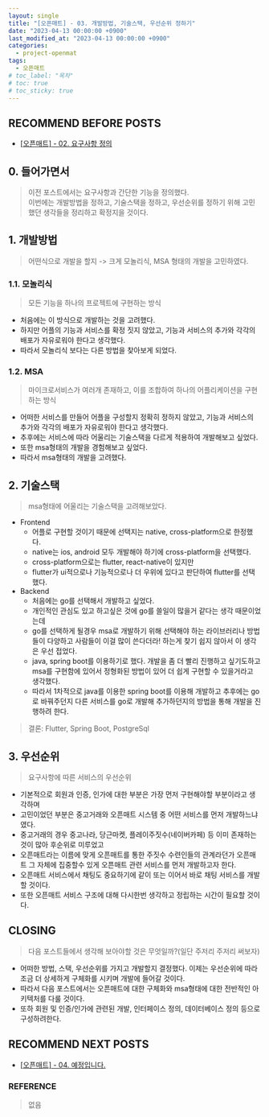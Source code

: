 ```yaml
---
layout: single
title: "[오픈매트] - 03. 개발방법, 기술스택, 우선순위 정하기"
date: "2023-04-13 00:00:00 +0900"
last_modified_at: "2023-04-13 00:00:00 +0900"
categories:
  - project-openmat
tags:
  - 오픈매트
# toc_label: "목차"
# toc: true
# toc_sticky: true
---
```


## RECOMMEND BEFORE POSTS

- [[오픈매트] - 02. 요구사항 정의][openmat-02]

## 0. 들어가면서

> 이전 포스트에서는 요구사항과 간단한 기능을 정의했다. <br>
> 이번에는 개발방법을 정하고, 기술스택을 정하고, 우선순위를 정하기 위해 고민했던 생각들을 정리하고 확정지을 것이다.

## 1. 개발방법

> 어떤식으로 개발을 할지 -> 크게 모놀리식, MSA 형태의 개발을 고민하였다.

### 1.1. 모놀리식

> 모든 기능을 하나의 프로젝트에 구현하는 방식

- 처음에는 이 방식으로 개발하는 것을 고려했다.
- 하지만 어플의 기능과 서비스를 확정 짓지 않았고, 기능과 서비스의 추가와 각각의 배포가 자유로워야 한다고 생각했다.
- 따라서 모놀리식 보다는 다른 방법을 찾아보게 되었다.

### 1.2. MSA

> 마이크로서비스가 여러개 존재하고, 이를 조합하여 하나의 어플리케이션을 구현하는 방식

- 어떠한 서비스를 만들어 어플을 구성할지 정확히 정하지 않았고, 기능과 서비스의 추가와 각각의 배포가 자유로워야 한다고 생각했다.
- 추후에는 서비스에 따라 어울리는 기술스택을 다르게 적용하여 개발해보고 싶었다.
- 또한 msa형태의 개발을 경험해보고 싶었다.
- 따라서 msa형태의 개발을 고려했다.

## 2. 기술스택

> msa형태에 어울리는 기술스택을 고려해보았다.

- Frontend
  - 어플로 구현할 것이기 때문에 선택지는 native, cross-platform으로 한정했다.
  - native는 ios, android 모두 개발해야 하기에 cross-platform을 선택했다.
  - cross-platform으로는 flutter, react-native이 있지만
  - flutter가 ui적으로나 기능적으로나 더 우위에 있다고 판단하여 flutter를 선택했다.
- Backend
  - 처음에는 go를 선택해서 개발하고 싶었다.
  - 개인적인 관심도 있고 하고싶은 것에 go를 쓸일이 많을거 같다는 생각 때문이었는데
  - go를 선택하게 될경우 msa로 개발하기 위해 선택해야 하는 라이브러리나 방법들이 다양하고 사람들이 이걸 많이 쓴다더라! 하는게 찾기 쉽지 않아서 이 생각은 우선 접었다.
  - java, spring boot를 이용하기로 했다. 개발을 좀 더 빨리 진행하고 싶기도하고 msa를 구현함에 있어서 정형화된 방법이 있어 더 쉽게 구현할 수 있을거라고 생각했다.
  - 따라서 1차적으로 java를 이용한 spring boot를 이용해 개발하고 추후에는 go로 바꿔주던지 다른 서비스를 go로 개발해 추가하던지의 방법을 통해 개발을 진행하려 한다.

> 결론: Flutter, Spring Boot, PostgreSql

## 3. 우선순위

> 요구사항에 따른 서비스의 우선순위

- 기본적으로 회원과 인증, 인가에 대한 부분은 가장 먼저 구현해야할 부분이라고 생각하며
- 고민이었던 부분은 중고거래와 오픈매트 시스템 중 어떤 서비스를 먼저 개발하느냐 였다.
- 중고거래의 경우 중고나라, 당근마켓, 플레이주짓수(네이버카페) 등 이미 존재하는 것이 많아 후순위로 미루었고
- 오픈매트라는 이름에 맞게 오픈매트를 통한 주짓수 수련인들의 관계라던가 오픈매트 그 자체에 집중할수 있게 오픈매트 관련 서비스를 먼저 개발하고자 한다.
- 오픈매트 서비스에서 채팅도 중요하기에 같이 또는 이어서 바로 채팅 서비스를 개발할 것이다.
- 또한 오픈매트 서비스 구조에 대해 다시한번 생각하고 정립하는 시간이 필요할 것이다.

## CLOSING

> 다음 포스트들에서 생각해 보아야할 것은 무엇일까?(일단 주저리 주저리 써보자)

- 어떠한 방법, 스택, 우선순위를 가지고 개발할지 결정했다. 이제는 우선순위에 따라 조금 더 상세하게 구체화를 시키며 개발에 들어갈 것이다.
- 따라서 다음 포스트에서는 오픈매트에 대한 구체화와 msa형태에 대한 전반적인 아키텍처를 다룰 것이다.
- 또하 회원 및 인증/인가에 관련된 개발, 인터페이스 정의, 데이터베이스 정의 등으로 구성하려한다.

## RECOMMEND NEXT POSTS

- [[오픈매트] - 04. 예정입니다.][openmat-03]

[openmat-02]: https://feelincoding.github.io/project-openmat/project-openmat-02/
[openmat-03]: https://feelincoding.github.io/project-openmat/project-openmat-03/

### REFERENCE

> 없음
